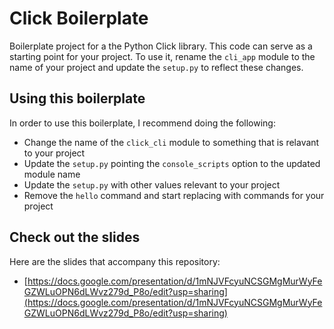 # Click Boilerplate
Boilerplate project for a the Python Click library. This code can serve as a starting point for your project.
To use it, rename the `cli_app` module to the name of your project and update the `setup.py` to reflect these 
changes.

## Using this boilerplate

In order to use this boilerplate, I recommend doing the following:

- Change the name of the `click_cli` module to something that is relavant to your project
- Update the `setup.py` pointing the `console_scripts` option to the updated module name
- Update the `setup.py` with other values relevant to your project
- Remove the `hello` command and start replacing with commands for your project

## Check out the slides
Here are the slides that accompany this repository:

- [https://docs.google.com/presentation/d/1mNJVFcyuNCSGMgMurWyFeGZWLuOPN6dLWvz279d_P8o/edit?usp=sharing](https://docs.google.com/presentation/d/1mNJVFcyuNCSGMgMurWyFeGZWLuOPN6dLWvz279d_P8o/edit?usp=sharing)
